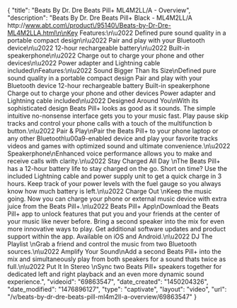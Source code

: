 {
    "title": "Beats By Dr. Dre Beats Pill+ ML4M2LL\/A - Overview",
    "description": "Beats By Dr. Dre Beats Pill+ Black - ML4M2LL\/A http:\/\/www.abt.com\/product\/95140\/Beats-by-Dr-Dre-ML4M2LLA.html\n\nKey Features:\n\u2022 Defined pure sound quality in a portable compact design\n\u2022 Pair and play with your Bluetooth device\n\u2022 12-hour rechargeable battery\n\u2022 Built-in speakerphone\n\u2022 Charge out to charge your phone and other devices\n\u2022 Power adapter and Lightning cable included\nFeatures:\n\u2022 Sound Bigger Than Its Size\nDefined pure sound quality in a portable compact design Pair and play with your Bluetooth device 12-hour rechargeable battery Built-in speakerphone Charge out to charge your phone and other devices Power adapter and Lightning cable included\n\u2022 Designed Around You\nWith its sophisticated design Beats Pill+ looks as good as it sounds. The simple intuitive no-nonsense interface gets you to your music fast. Play pause skip tracks and control your phone calls with a touch of the multifunction b button.\n\u2022 Pair & Play\nPair the Beats Pill+ to your phone laptop or any other Bluetooth\u00a9-enabled device and play your favorite tracks videos and games with optimized sound and ultimate convenience.\n\u2022 Speakerphone\nEnhanced voice performance allows you to make and receive calls with clarity.\n\u2022 Stay Charged All Day \nThe Beats Pill+ has a 12-hour battery life to stay charged on the go. Short on time? Use the included Lightning cable and power supply unit to get a quick charge in 3 hours. Keep track of your power levels with the fuel gauge so you always know how much battery is left.\n\u2022 Charge Out \nKeep the music going. Now you can charge your phone or external music device with extra juice from the Beats Pill+.\n\u2022 Beats Pill+ App\nDownload the Beats Pill+ app to unlock features that put you and your friends at the center of your music like never before. Bring a second speaker into the mix for even more innovative ways to play. Get additional software updates and product support within the app. Available on iOS and Android.\n\u2022 DJ The Playlist \nGrab a friend and control the music from two Bluetooth sources.\n\u2022 Amplify Your Sound\nAdd a second Beats Pill+ into the mix and simultaneously play from both speakers for a sound thats twice as full.\n\u2022 Put It In Stereo \nSync two Beats Pill+ speakers together for dedicated left and right playback and an even more dynamic sound experience.",
    "videoid": "69863547",
    "date_created": "1450204326",
    "date_modified": "1476896127",
    "type": "captivate",
    "layout": "video",
    "url": "\/v\/beats-by-dr-dre-beats-pill-ml4m2ll-a-overview\/69863547"
}